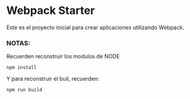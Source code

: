 # Webpack Starter

Este es el proyecto inicial para crear aplicaciones utilizando Webpack.

### NOTAS:
Recuerden reconstruir los modulos de NODE 
```
npm install
```

Y para reconstruir el buil, recuerden:
```
npm run build
```